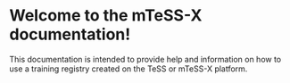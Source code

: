 # Welcome to the mTeSS-X documentation!

This documentation is intended to provide help and information on how to use a training registry created on the TeSS or mTeSS-X platform.

```{tip} See also the [mTeSS-X project website](https://elixirtess.github.io/mTeSS-X/)
```